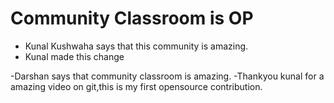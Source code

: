 # Community Classroom is OP

- Kunal Kushwaha says that this community is amazing.
- Kunal made this change

-Darshan says that community classroom is amazing.
-Thankyou kunal for a amazing video on git,this is my first opensource contribution.
